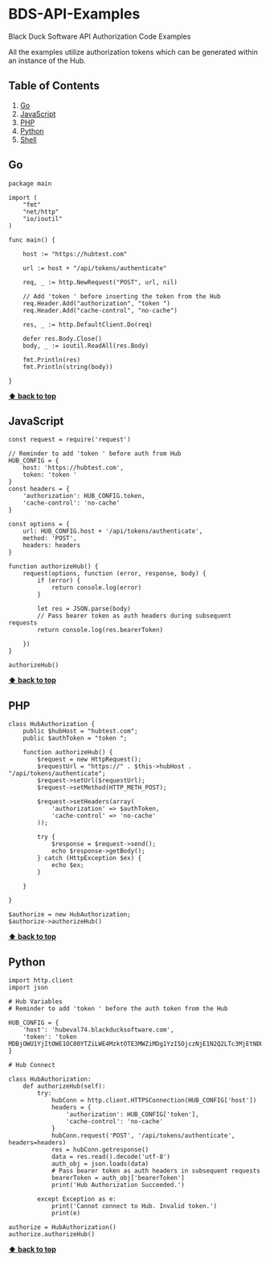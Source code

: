# BDS-API-Examples

Black Duck Software API Authorization Code Examples

All the examples utilize authorization tokens which can be generated within an instance of the Hub.

## Table of Contents

  1. [Go](#go)
  1. [JavaScript](#javascript)
  1. [PHP](#php)
  1. [Python](#python)
  1. [Shell](#shell)

## Go

  <a name="go"></a>

    package main

    import (
        "fmt"
        "net/http"
        "io/ioutil"
    )

    func main() {

        host := "https://hubtest.com"

        url := host + "/api/tokens/authenticate"

        req, _ := http.NewRequest("POST", url, nil)

        // Add 'token ' before inserting the token from the Hub
        req.Header.Add("authorization", "token ")
        req.Header.Add("cache-control", "no-cache")

        res, _ := http.DefaultClient.Do(req)

        defer res.Body.Close()
        body, _ := ioutil.ReadAll(res.Body)

        fmt.Println(res)
        fmt.Println(string(body))

    }

**[⬆ back to top](#table-of-contents)**

## JavaScript

  <a name="javascript"></a>

    const request = require('request')

    // Reminder to add 'token ' before auth from Hub
    HUB_CONFIG = {
        host: 'https://hubtest.com',
        token: 'token '
    }
    const headers = {
        'authorization': HUB_CONFIG.token,
        'cache-control': 'no-cache'
    }

    const options = {
        url: HUB_CONFIG.host + '/api/tokens/authenticate',
        method: 'POST',
        headers: headers
    }

    function authorizeHub() {
        request(options, function (error, response, body) {
            if (error) {
                return console.log(error)
            }
            
            let res = JSON.parse(body)
            // Pass bearer token as auth headers during subsequent requests
            return console.log(res.bearerToken)

        })
    }

    authorizeHub()

**[⬆ back to top](#table-of-contents)**

## PHP

  <a name="php"></a>
  
    class HubAuthorization {
        public $hubHost = "hubtest.com";
        public $authToken = "token ";

        function authorizeHub() {
            $request = new HttpRequest();
            $requestUrl = "https://" . $this->hubHost . "/api/tokens/authenticate";
            $request->setUrl($requestUrl);
            $request->setMethod(HTTP_METH_POST);
    
            $request->setHeaders(array(
                'authorization' => $authToken,
                'cache-control' => 'no-cache'
            ));

            try {
                $response = $request->send();
                echo $response->getBody();
            } catch (HttpException $ex) {
                echo $ex;
            }

        }

    }

    $authorize = new HubAuthorization; 
    $authorize->authorizeHub()

**[⬆ back to top](#table-of-contents)**

## Python

  <a name="python"></a>
  
    import http.client
    import json

    # Hub Variables
    # Reminder to add 'token ' before the auth token from the Hub

    HUB_CONFIG = {
        'host': 'hubeval74.blackducksoftware.com',
        'token': 'token MDBjOWU1YjItOWE1OC00YTZiLWE4MzktOTE3MWZiMDg1YzI5OjczNjE1N2Q2LTc3MjEtNDU1ZC05NmQ3LWYwNGJhOThhOWQyYg=='
    }

    # Hub Connect

    class HubAuthorization:
        def authorizeHub(self):
            try:
                hubConn = http.client.HTTPSConnection(HUB_CONFIG['host'])
                headers = {
                    'authorization': HUB_CONFIG['token'],
                    'cache-control': 'no-cache'
                }
                hubConn.request('POST', '/api/tokens/authenticate', headers=headers)
                res = hubConn.getresponse()
                data = res.read().decode('utf-8')
                auth_obj = json.loads(data)
                # Pass bearer token as auth headers in subsequent requests
                bearerToken = auth_obj['bearerToken']
                print('Hub Authorization Succeeded.')

            except Exception as e:
                print('Cannot connect to Hub. Invalid token.')
                print(e)

    authorize = HubAuthorization()
    authorize.authorizeHub()

**[⬆ back to top](#table-of-contents)**